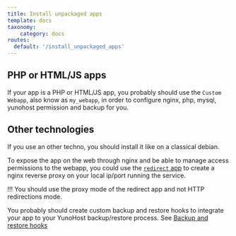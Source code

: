 ```yaml
---
title: Install unpackaged apps
template: docs
taxonomy:
    category: docs
routes:
  default: '/install_unpackaged_apps'
---
```



## PHP or HTML/JS apps
If your app is a PHP or HTML/JS app, you probably should use the `Custom Webapp`, also know as `my_webapp`, in order to configure nginx, php, mysql, yunohost permission and backup for you.

## Other technologies

If you use an other techno, you should install it like on a classical debian.

To expose the app on the web through nginx and be able to manage access permissions to the webapp, you could use the [`redirect` app](https://github.com/YunoHost-Apps/redirect_ynh/) to create a nginx reverse proxy on your local ip/port running the service.

!!! You should use the proxy mode of the redirect app and not HTTP redirections mode.

You probably should create custom backup and restore hooks to integrate your app to your YunoHost backup/restore process. See [Backup and restore hooks]()
